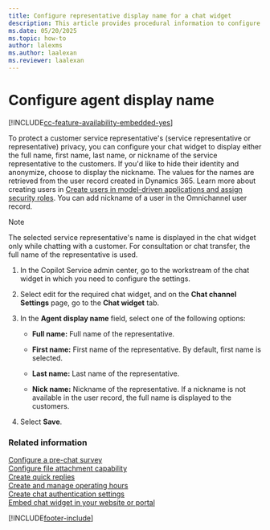 ```yaml
---
title: Configure representative display name for a chat widget
description: This article provides procedural information to configure a representative's display name for a chat widget.
ms.date: 05/20/2025
ms.topic: how-to
author: lalexms
ms.author: laalexan
ms.reviewer: laalexan
---
```


# Configure agent display name

[!INCLUDE[cc-feature-availability-embedded-yes](../../includes/cc-feature-availability-embedded-yes.md)]

To protect a customer service representative's (service representative or representative) privacy, you can configure your chat widget to display either the full name, first name, last name, or nickname of the service representative to the customers. If you'd like to hide their identity and anonymize, choose to display the nickname. The values for the names are retrieved from the user record created in Dynamics 365. Learn more about creating users in [Create users in model-driven applications and assign security roles](/power-platform/admin/create-users-assign-online-security-roles). You can add nickname of a user in the Omnichannel user record.

> [!NOTE]
> The selected service representative's name is displayed in the chat widget only while chatting with a customer. For consultation or chat transfer, the full name of the representative is used.

1. In the Copilot Service admin center, go to the workstream of the chat widget in which you need to configure the settings. 
1. Select edit for the required chat widget, and on the **Chat channel Settings** page, go to the **Chat widget** tab.

1. In the **Agent display name** field, select one of the following options:

    - **Full name:** Full name of the representative.

    - **First name:** First name of the representative. By default, first name is selected.

    - **Last name:** Last name of the representative.

    - **Nick name:** Nickname of the representative. If a nickname is not available in the user record, the full name is displayed to the customers.

1. Select **Save**.

### Related information

[Configure a pre-chat survey](configure-pre-chat-survey.md) <br>
[Configure file attachment capability](configure-file-attachment.md)<br>
[Create quick replies](create-quick-replies.md) <br>
[Create and manage operating hours](create-operating-hours.md) <br>
[Create chat authentication settings](create-chat-auth-settings.md) <br> 
[Embed chat widget in your website or portal](embed-chat-widget-portal.md)


[!INCLUDE[footer-include](../../includes/footer-banner.md)]
